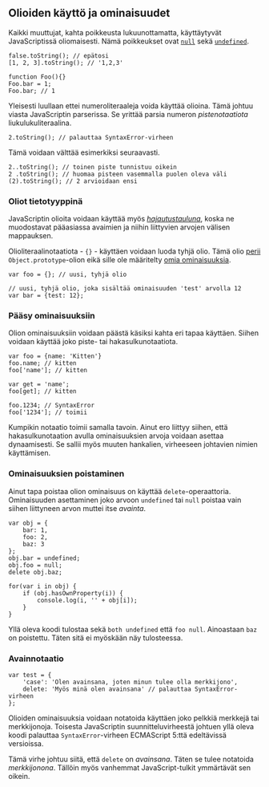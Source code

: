 ## Olioiden käyttö ja ominaisuudet

Kaikki muuttujat, kahta poikkeusta lukuunottamatta, käyttäytyvät JavaScriptissä oliomaisesti. Nämä poikkeukset ovat [`null`](#core.undefined) sekä [`undefined`](#core.undefined).

    false.toString(); // epätosi
    [1, 2, 3].toString(); // '1,2,3'
    
    function Foo(){}
    Foo.bar = 1;
    Foo.bar; // 1

Yleisesti luullaan ettei numeroliteraaleja voida käyttää olioina. Tämä johtuu viasta JavaScriptin parserissa. Se yrittää parsia numeron *pistenotaatiota* liukulukuliteraalina.

    2.toString(); // palauttaa SyntaxError-virheen

Tämä voidaan välttää esimerkiksi seuraavasti.

    2..toString(); // toinen piste tunnistuu oikein
    2 .toString(); // huomaa pisteen vasemmalla puolen oleva väli
    (2).toString(); // 2 arvioidaan ensi

### Oliot tietotyyppinä

JavaScriptin olioita voidaan käyttää myös [*hajautustauluna*][1], koska ne muodostavat pääasiassa avaimien ja niihin liittyvien arvojen välisen mappauksen.

Olioliteraalinotaatiota - `{}` - käyttäen voidaan luoda tyhjä olio. Tämä olio [perii](#object.prototype) `Object.prototype`-olion eikä sille ole määritelty [omia ominaisuuksia](#object.hasownproperty).

    var foo = {}; // uusi, tyhjä olio

    // uusi, tyhjä olio, joka sisältää ominaisuuden 'test' arvolla 12
    var bar = {test: 12}; 

### Pääsy ominaisuuksiin

Olion ominaisuuksiin voidaan päästä käsiksi kahta eri tapaa käyttäen. Siihen voidaan käyttää joko piste- tai hakasulkunotaatiota.

    var foo = {name: 'Kitten'}
    foo.name; // kitten
    foo['name']; // kitten
    
    var get = 'name';
    foo[get]; // kitten
    
    foo.1234; // SyntaxError
    foo['1234']; // toimii

Kumpikin notaatio toimii samalla tavoin. Ainut ero liittyy siihen, että hakasulkunotaation avulla ominaisuuksien arvoja voidaan asettaa dynaamisesti. Se sallii myös muuten hankalien, virheeseen johtavien nimien käyttämisen.

### Ominaisuuksien poistaminen

Ainut tapa poistaa olion ominaisuus on käyttää `delete`-operaattoria. Ominaisuuden asettaminen joko arvoon `undefined` tai `null` poistaa vain siihen liittyneen arvon muttei itse *avainta*.

    var obj = {
        bar: 1,
        foo: 2,
        baz: 3
    };
    obj.bar = undefined;
    obj.foo = null;
    delete obj.baz;

    for(var i in obj) {
        if (obj.hasOwnProperty(i)) {
            console.log(i, '' + obj[i]);
        }
    }

Yllä oleva koodi tulostaa sekä `both undefined` että `foo null`. Ainoastaan `baz` on poistettu. Täten sitä ei myöskään näy tulosteessa.

### Avainnotaatio

    var test = {
        'case': 'Olen avainsana, joten minun tulee olla merkkijono',
        delete: 'Myös minä olen avainsana' // palauttaa SyntaxError-virheen
    };

Olioiden ominaisuuksia voidaan notatoida käyttäen joko pelkkiä merkkejä tai merkkijonoja. Toisesta JavaScriptin suunnitteluvirheestä johtuen yllä oleva koodi palauttaa `SyntaxError`-virheen ECMAScript 5:ttä edeltävissä versioissa.

Tämä virhe johtuu siitä, että `delete` on *avainsana*. Täten se tulee notatoida *merkkijonona*. Tällöin myös vanhemmat JavaScript-tulkit ymmärtävät sen oikein.

[1]: http://en.wikipedia.org/wiki/Hashmap

